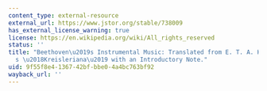 ```yaml
---
content_type: external-resource
external_url: https://www.jstor.org/stable/738009
has_external_license_warning: true
license: https://en.wikipedia.org/wiki/All_rights_reserved
status: ''
title: "Beethoven\u2019s Instrumental Music: Translated from E. T. A. Hoffmann\u2019\
  s \u2018Kreisleriana\u2019 with an Introductory Note."
uid: 9f55f8e4-1367-42bf-bbe0-4a4bc763bf92
wayback_url: ''
---
```

